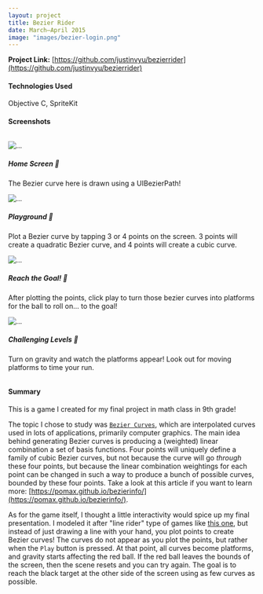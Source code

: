 ```yaml
---
layout: project
title: Bezier Rider
date: March—April 2015
image: "images/bezier-login.png"
---
```


**Project Link:** [https://github.com/justinvyu/bezierrider](https://github.com/justinvyu/bezierrider)

#### Technologies Used
Objective C, SpriteKit

#### Screenshots

<div class="container" style="margin: 2rem 0;">
  <div class="row">
    <div class="col-sm-6">
    <div class="card">
        <img src="{{site.baseurl}}/projects/images/bezier-login.png" class="card-img-top" alt="...">
        <div class="card-body">
        <h5 class="card-title">Home Screen 🏡</h5>
        <p class="card-text">The Bezier curve here is drawn using a UIBezierPath!</p>
        </div>
    </div>
    </div>
    <div class="col-sm-6">
    <div class="card">
        <img src="{{site.baseurl}}/projects/images/bezier-playground.png" class="card-img-top" alt="...">
        <div class="card-body">
        <h5 class="card-title">Playground 🏀</h5>
        <p class="card-text">
            Plot a Bezier curve by tapping 3 or 4 points on the screen. 3 points will create a quadratic
            Bezier curve, and 4 points will create a cubic curve.
        </p>
        </div>
    </div>
    </div>
  </div>
  <div class="row">
    <div class="col-sm-6">
    <div class="card">
        <img src="{{site.baseurl}}/projects/images/bezier-level.png" class="card-img-top" alt="...">
        <div class="card-body">
        <h5 class="card-title">Reach the Goal! 🏁</h5>
        <p class="card-text">
            After plotting the points, click play to turn those bezier curves into platforms for the
            ball to roll on... to the goal!
        </p>
        </div>
    </div>
    </div>
    <div class="col-sm-6">
    <div class="card">
        <img src="{{site.baseurl}}/projects/images/bezier-gameplay.png" class="card-img-top" alt="...">
        <div class="card-body">
        <h5 class="card-title">Challenging Levels 🤯</h5>
        <p class="card-text">
            Turn on gravity and watch the platforms appear! Look out for moving platforms to time your
            run.
        </p>
        </div>
    </div>
    </div>
  </div>
</div>

#### Summary

This is a game I created for my final project in math class in 9th grade!

The topic I chose to study was [`Bezier Curves`](https://en.wikipedia.org/wiki/B%C3%A9zier_curve), which are 
interpolated curves used in lots of applications, primarily computer graphics. The main idea behind generating
Bezier curves is producing a (weighted) linear combination a set of basis functions. Four points will uniquely
define a family of cubic Bezier curves, but not because the curve will go *through* these four points, but because
the linear combination weightings for each point can be changed in such a way to produce a bunch of possible curves,
bounded by these four points. Take a look at this article if you want to learn more: [https://pomax.github.io/bezierinfo/](https://pomax.github.io/bezierinfo/).

As for the game itself, I thought a little interactivity would spice up my final presentation. I modeled it after 
"line rider" type of games like [this one](https://www.linerider.com/), but instead of just drawing a line with
your hand, you plot points to create Bezier curves! The curves do not appear as you plot the points, but rather
when the `Play` button is pressed. At that point, all curves become platforms, and gravity starts affecting the
red ball. If the red ball leaves the bounds of the screen, then the scene resets and you can try again.
The goal is to reach the black target at the other side of the screen using as few curves as possible.